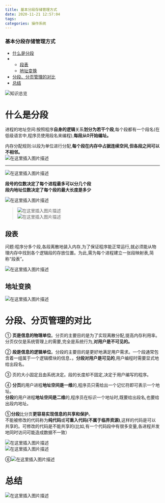 ```yaml
---
title: 基本分段存储管理方式
date: 2020-11-21 12:57:04
tags: 
categories: 操作系统
---
```


<!--more-->

### 基本分段存储管理方式

- [什么是分段](#_10)
- - [段表](#_27)
  - [地址变换](#_31)
- [分段、分页管理的对比](#_35)
- [总结](#_55)

![知识总览](https://img-blog.csdnimg.cn/20201121124148586.png?x-oss-process=image/watermark,type_ZmFuZ3poZW5naGVpdGk,shadow_10,text_aHR0cHM6Ly9ibG9nLmNzZG4ubmV0L3FxXzIxMDQwNTU5,size_16,color_FFFFFF,t_70#pic_center)

# 什么是分段

进程的地址空间:按照程序**自身的逻辑**关系**划分为若干个段**,每个段都有一个段名\(在低级语言中,程序员使用段名来编程\),**每段从0开始编址。**

内存分配规则:以段为单位进行分配,**每个段在内存中占据连续空间,但各段之间可以不相邻。**  
![在这里插入图片描述](https://img-blog.csdnimg.cn/20201121124258448.png?x-oss-process=image/watermark,type_ZmFuZ3poZW5naGVpdGk,shadow_10,text_aHR0cHM6Ly9ibG9nLmNzZG4ubmV0L3FxXzIxMDQwNTU5,size_16,color_FFFFFF,t_70#pic_center)

---

![在这里插入图片描述](https://img-blog.csdnimg.cn/20201121124319475.png#pic_center)

**段号的位数决定了每个进程最多可以分几个段  
段内地址位数决定了每个段的最大长度是多少**

![在这里插入图片描述](https://img-blog.csdnimg.cn/20201121124402779.png#pic_center)

> ![在这里插入图片描述](https://img-blog.csdnimg.cn/2020112112450575.png?x-oss-process=image/watermark,type_ZmFuZ3poZW5naGVpdGk,shadow_10,text_aHR0cHM6Ly9ibG9nLmNzZG4ubmV0L3FxXzIxMDQwNTU5,size_16,color_FFFFFF,t_70#pic_center)  
> ![在这里插入图片描述](https://img-blog.csdnimg.cn/20201121124428792.png?x-oss-process=image/watermark,type_ZmFuZ3poZW5naGVpdGk,shadow_10,text_aHR0cHM6Ly9ibG9nLmNzZG4ubmV0L3FxXzIxMDQwNTU5,size_16,color_FFFFFF,t_70#pic_center)

## 段表

问题:程序分多个段,各段离散地装入内存,为了保证程序能正常运行,就必须能从物理内存中找到各个逻辑段的存放位置。为此,需为每个进程建立一张段映射表,简称“段表”。

![在这里插入图片描述](https://img-blog.csdnimg.cn/20201121124607367.png?x-oss-process=image/watermark,type_ZmFuZ3poZW5naGVpdGk,shadow_10,text_aHR0cHM6Ly9ibG9nLmNzZG4ubmV0L3FxXzIxMDQwNTU5,size_16,color_FFFFFF,t_70#pic_center)

## 地址变换

![在这里插入图片描述](https://img-blog.csdnimg.cn/20201121124831795.png?x-oss-process=image/watermark,type_ZmFuZ3poZW5naGVpdGk,shadow_10,text_aHR0cHM6Ly9ibG9nLmNzZG4ubmV0L3FxXzIxMDQwNTU5,size_16,color_FFFFFF,t_70#pic_center)

# 分段、分页管理的对比

① **页是信息的物理单位**。分页的主要目的是为了实现离散分配,提高内存利用率。分页仅仅是系统管理上的需要,完全是系统行为,**对用户是不可见的。**

② **段是信息的逻辑单位**。分段的主要目的是更好地满足用户需求。一个段通常包含着一组属于一个逻辑模块的信息、。**分段对用户是可见的**,用户编程时需要显式地给出段名。

③ 页的大小固定且由系统决定。段的长度却不固定,决定于用户编写的程序。

④ **分页**的用户进程**地址空间是一维**的,程序员只需给出一个记忆符即可表示一个地址。  
**分段**的用户进程**地址空间是二维**的,程序员在标识一个地址时,既要给出段名,也要给出段内地址。

⑤**分段**比分页**更容易实现信息的共享和保护**。  
不能被修改的代码称为**纯代码**或**可重入代码\(不属于临界资源\)**,这样的代码是可以共享的。可修改的代码是不能共享的\(比如,有一个代码段中有很多变量,各进程并发地同时访问可能造成数据不一致）

![在这里插入图片描述](https://img-blog.csdnimg.cn/20201121125411329.png?x-oss-process=image/watermark,type_ZmFuZ3poZW5naGVpdGk,shadow_10,text_aHR0cHM6Ly9ibG9nLmNzZG4ubmV0L3FxXzIxMDQwNTU5,size_16,color_FFFFFF,t_70#pic_center)  
![在这里插入图片描述](https://img-blog.csdnimg.cn/20201121125459397.png?x-oss-process=image/watermark,type_ZmFuZ3poZW5naGVpdGk,shadow_10,text_aHR0cHM6Ly9ibG9nLmNzZG4ubmV0L3FxXzIxMDQwNTU5,size_16,color_FFFFFF,t_70#pic_center)

⑥![在这里插入图片描述](https://img-blog.csdnimg.cn/20201121125537202.png?x-oss-process=image/watermark,type_ZmFuZ3poZW5naGVpdGk,shadow_10,text_aHR0cHM6Ly9ibG9nLmNzZG4ubmV0L3FxXzIxMDQwNTU5,size_16,color_FFFFFF,t_70#pic_center)

# 总结

![在这里插入图片描述](https://img-blog.csdnimg.cn/20201121125554126.png?x-oss-process=image/watermark,type_ZmFuZ3poZW5naGVpdGk,shadow_10,text_aHR0cHM6Ly9ibG9nLmNzZG4ubmV0L3FxXzIxMDQwNTU5,size_16,color_FFFFFF,t_70#pic_center)
